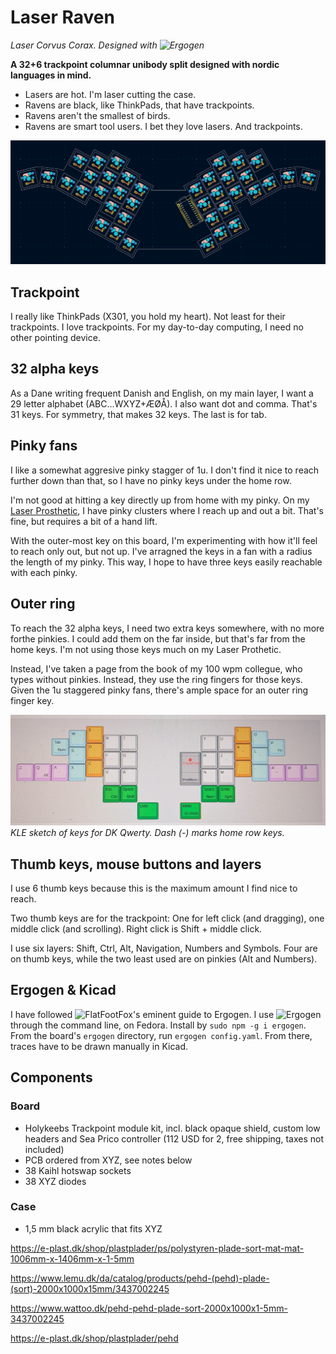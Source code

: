 # Laser Raven
*Laser Corvus Corax. Designed with ![Ergogen](https://github.com/ergogen/ergogen)*

**A 32+6 trackpoint columnar unibody split designed with nordic languages in mind.**

- Lasers are hot. I'm laser cutting the case.
- Ravens are black, like ThinkPads, that have trackpoints.
- Ravens aren't the smallest of birds.
- Ravens are smart tool users. I bet they love lasers. And trackpoints.

![](images/kicad_pcb.png)

## Trackpoint
I really like ThinkPads (X301, you hold my heart). Not least for their trackpoints. I love trackpoints. For my day-to-day computing, I need no other pointing device.

## 32 alpha keys
As a Dane writing frequent Danish and English, on my main layer, I want a 29 letter alphabet (ABC...WXYZ+ÆØÅ). I also want dot and comma. That's 31 keys. For symmetry, that makes 32 keys. The last is for tab.

## Pinky fans
I like a somewhat aggresive pinky stagger of 1u. I don't find it nice to reach further down than that, so I have no pinky keys under the home row.

I'm not good at hitting a key directly up from home with my pinky. On my [Laser Prosthetic](../LaserProsthetic/README.md), I have pinky clusters where I reach up and out a bit. That's fine, but requires a bit of a hand lift.

With the outer-most key on this board, I'm experimenting with how it'll feel to reach only out, but not up. I've arragned the keys in a fan with a radius the length of my pinky. This way, I hope to have three keys easily reachable with each pinky.

## Outer ring
To reach the 32 alpha keys, I need two extra keys somewhere, with no more forthe pinkies. I could add them on the far inside, but that's far from the home keys. I'm not using those keys much on my Laser Prothetic.

Instead, I've taken a page from the book of my 100 wpm collegue, who types without pinkies. Instead, they  use the ring fingers for those keys. Given the 1u staggered pinky fans, there's ample space for an outer ring finger key.

![](images/kle_qwerty.jpg)
*KLE sketch of keys for DK Qwerty. Dash (-) marks home row keys.*

## Thumb keys, mouse buttons and layers
I use 6 thumb keys because this is the maximum amount I find nice to reach.

Two thumb keys are for the trackpoint: One for left click (and dragging), one middle click (and scrolling). Right click is Shift + middle click.

I use six layers: Shift, Ctrl, Alt, Navigation, Numbers and Symbols. Four are on thumb keys, while the two least used are on pinkies (Alt and Numbers).

## Ergogen & Kicad
I have followed ![FlatFootFox's eminent guide to Ergogen](https://flatfootfox.com/ergogen-part1-units-points/). I use ![Ergogen](https://github.com/ergogen/ergogen) through the command line, on Fedora. Install by `sudo npm -g i ergogen`. From the board's `ergogen` directory, run `ergogen config.yaml`. From there, traces have to be drawn manually in Kicad.

## Components

### Board
- Holykeebs Trackpoint module kit, incl. black opaque shield, custom low headers and Sea Prico controller (112 USD for 2, free shipping, taxes not included)
- PCB ordered from XYZ, see notes below
- 38 Kaihl hotswap sockets
- 38 XYZ diodes

### Case
- 1,5 mm black acrylic that fits XYZ

https://e-plast.dk/shop/plastplader/ps/polystyren-plade-sort-mat-mat-1006mm-x-1406mm-x-1-5mm

https://www.lemu.dk/da/catalog/products/pehd-(pehd)-plade-(sort)-2000x1000x15mm/3437002245

https://www.wattoo.dk/pehd-pehd-plade-sort-2000x1000x1-5mm-3437002245

https://e-plast.dk/shop/plastplader/pehd